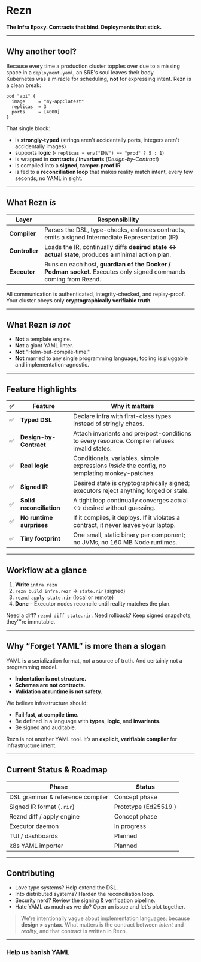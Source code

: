 # Rezn

**The Infra Epoxy. Contracts that bind. Deployments that stick.**

---

## Why another tool?

Because every time a production cluster topples over due to a missing space in a `deployment.yaml`, an SRE's soul leaves their body.  
Kubernetes was a miracle for scheduling, **not** for expressing intent.
Rezn is a clean break:

```
pod "api" {
  image     = "my-app:latest"
  replicas  = 3
  ports     = [4000]
}
````

That single block:

* is **strongly-typed** (strings aren't accidentally ports, integers aren't accidentally images)
* supports **logic** (‐ `replicas = env("ENV") == "prod" ? 5 : 1`)
* is wrapped in **contracts / invariants** (*Design-by-Contract*)
* is compiled into a **signed, tamper-proof IR**
* is fed to a **reconciliation loop** that makes reality match intent, every few seconds, no YAML in sight.

---

## What Rezn *is*

| Layer                | Responsibility                                                                                                  |
| -------------------- | --------------------------------------------------------------------------------------------------------------- |
| **Compiler**    | Parses the DSL, type-checks, enforces contracts, emits a signed Intermediate Representation (IR).               |
| **Controller**  | Loads the IR, continually diffs **desired state ↔ actual state**, produces a minimal action plan.               |
| **Executor** | Runs on each host, **guardian of the Docker / Podman socket**. Executes only signed commands coming from Reznd. |

All communication is authenticated, integrity-checked, and replay-proof.
Your cluster obeys only **cryptographically verifiable truth**.

---

## What Rezn *is not*

* **Not** a template engine.
* **Not** a giant YAML linter.
* **Not** "Helm-but-compile-time."
* **Not** married to any single programming language; tooling is pluggable and implementation-agnostic.

---

## Feature Highlights

| ✅ | Feature                  | Why it matters                                                                                   |
| -- | ------------------------ | ------------------------------------------------------------------------------------------------ |
| ✅ | **Typed DSL**            | Declare infra with first-class types instead of stringly chaos.                                  |
| ✅ | **Design-by-Contract**   | Attach invariants and pre/post-conditions to every resource. Compiler refuses invalid states.    |
| ✅ | **Real logic**           | Conditionals, variables, simple expressions  *inside* the config, no templating monkey-patches.  | 
| ✅ | **Signed IR**            | Desired state is cryptographically signed; executors reject anything forged or stale.            |
| ✅ | **Solid reconciliation** | A tight loop continually converges actual ↔ desired without guessing.                            |
| ✅ | **No runtime surprises** | If it compiles, it deploys. If it violates a contract, it never leaves your laptop.              |
| ✅ | **Tiny footprint**       | One small, static binary per component; no JVMs, no 160 MB Node runtimes.                        |

---

## Workflow at a glance

1. **Write** `infra.rezn`
2. `rezn build infra.rezn` → `state.rir` (signed)
3. `reznd apply state.rir` (local or remote)
4. **Done** – Executor nodes reconcile until reality matches the plan.

Need a diff? `reznd diff state.rir`.
Need rollback? Keep signed snapshots, they'’'re immutable.

---

## Why “**Forget YAML**” is more than a slogan

YAML is a serialization format, not a source of truth.
And certainly not a programming model.

* **Indentation is not structure.**
* **Schemas are not contracts.**
* **Validation at runtime is not safety.**

We believe infrastructure should:

* **Fail fast, at compile time.**
* Be defined in a language with **types**, **logic**, and **invariants**.
* Be signed and auditable.

Rezn is not another YAML tool.
It’s an **explicit, verifiable compiler** for infrastructure intent.

---

## Current Status & Roadmap

| Phase                            | Status                 |
| -------------------------------- | ---------------------- |
| DSL grammar & reference compiler | Concept phase          |
| Signed IR format (`.rir`)        | Prototype (Ed25519  )  |
| Reznd diff / apply engine        | Concept phase          |
| Executor daemon                  | In progress            |
| TUI / dashboards                 | Planned                |
| k8s YAML importer                | Planned                |

---

## Contributing

* Love type systems? Help extend the DSL.
* Into distributed systems? Harden the reconciliation loop.
* Security nerd? Review the signing & verification pipeline.
* Hate YAML as much as we do? Open an issue and let's plot together.

> We're intentionally vague about implementation languages; because **design > syntax**.
> What matters is the contract between *intent* and *reality*, and that contract is written in Rezn.

---

### Help us banish YAML
